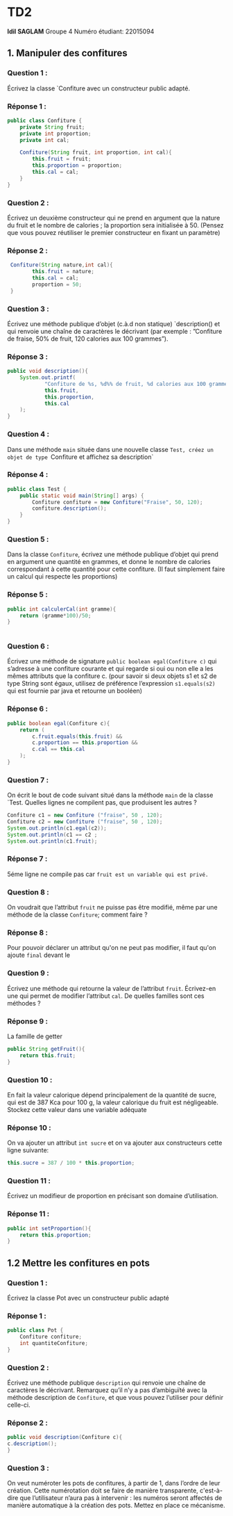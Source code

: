 # TD2
**Idil SAGLAM**
Groupe 4
Numéro étudiant: 22015094

## 1. Manipuler des confitures
### Question 1 :
Écrivez la classe `Confiture avec un constructeur public adapté.
### Réponse 1 :

```java
public class Confiture {
    private String fruit;
    private int proportion;
    private int cal;

    Confiture(String fruit, int proportion, int cal){
        this.fruit = fruit;
        this.proportion = proportion;
        this.cal = cal;
    }
}
```
### Question 2 :
Écrivez un deuxième constructeur qui ne prend en argument que la nature du fruit et le
nombre de calories ; la proportion sera initialisée à 50. (Pensez que vous pouvez réutiliser le
premier constructeur en fixant un paramètre)

### Réponse 2 :
```java
 Confiture(String nature,int cal){
        this.fruit = nature;
        this.cal = cal;
        proportion = 50;
 }
```
### Question 3 :
Écrivez une méthode publique d’objet (c.à.d non statique) `description() et qui renvoie
une chaîne de caractères le décrivant (par exemple : ”Confiture de fraise, 50% de fruit, 120
calories aux 100 grammes”).

### Réponse 3 :
```java
public void description(){
    System.out.printf(
            "Confiture de %s, %d%% de fruit, %d calories aux 100 grammes.\n",
            this.fruit,
            this.proportion,
            this.cal
    );
}
```
### Question 4 :
Dans une méthode `main` située dans une nouvelle classe `Test, créez un objet de type `Confiture
et affichez sa description`

### Réponse 4 :

```java
public class Test {
    public static void main(String[] args) {
        Confiture confiture = new Confiture("Fraise", 50, 120);
        confiture.description();
    }
}
```
### Question 5 :
Dans la classe `Confiture`, écrivez une méthode publique d’objet qui prend en argument une
quantité en grammes, et donne le nombre de calories correspondant à cette quantité pour
cette confiture. (Il faut simplement faire un calcul qui respecte les proportions)

### Réponse 5 :

```java
public int calculerCal(int gramme){
    return (gramme*100)/50;
}
   
```
### Question 6 :
Écrivez une méthode de signature `public boolean egal(Confiture c)` qui s’adresse à une
confiture courante et qui regarde si oui ou non elle a les mêmes attributs que la confiture
c. (pour savoir si deux objets s1 et s2 de type String sont égaux, utilisez de préférence
l’expression `s1.equals(s2)` qui est fournie par java et retourne un booléen)

### Réponse 6 :

```java
public boolean egal(Confiture c){
    return (
        c.fruit.equals(this.fruit) &&
        c.proportion == this.proportion &&
        c.cal == this.cal
    );
}
```

### Question 7 :
On écrit le bout de code suivant situé dans la méthode `main` de la classe `Test.
Quelles lignes ne compilent pas, que produisent les autres ?
```java
Confiture c1 = new Confiture ("fraise", 50 , 120);
Confiture c2 = new Confiture ("fraise", 50 , 120);
System.out.println(c1.egal(c2));
System.out.println(c1 == c2 ;
System.out.println(c1.fruit);
```
### Réponse 7 :
5éme ligne ne compile pas car `fruit est un variable qui est privé.`

### Question 8 :
On voudrait que l’attribut `fruit` ne puisse pas être modifié, même par une méthode de la
classe `Confiture`; comment faire ?

### Réponse 8 :
Pour pouvoir déclarer un attribut qu'on ne peut pas modifier, il faut qu'on ajoute `final` devant le 

### Question 9 :
Écrivez une méthode qui retourne la valeur de l’attribut `fruit`. Écrivez-en une qui permet
de modifier l’attribut `cal`. De quelles familles sont ces méthodes ?

### Réponse 9 :
La famille de getter
```java
public String getFruit(){
    return this.fruit;
}
```
### Question 10 :
En fait la valeur calorique dépend principalement de la quantité de sucre, qui est de 387 Kca
pour 100 g, la valeur calorique du fruit est négligeable. Stockez cette valeur dans une variable
adéquate

### Réponse 10 :
On va ajouter un attribut `int sucre` et on va ajouter aux constructeurs cette ligne suivante:

```java
this.sucre = 387 / 100 * this.proportion;
```
### Question 11 :
Écrivez un modifieur de proportion en précisant son domaine d’utilisation.

### Réponse 11 :

```java
public int setProportion(){
    return this.proportion;
}
```

## 1.2 Mettre les confitures en pots
### Question 1 :
Écrivez la classe Pot avec un constructeur public adapté
### Réponse 1 :
```java
public class Pot {
    Confiture confiture;
    int quantiteConfiture;
}
```

### Question 2 :
Écrivez une méthode publique `description` qui renvoie une chaîne de caractères le décrivant.
Remarquez qu’il n’y a pas d’ambiguïté avec la méthode description de `Confiture`, et que
vous pouvez l’utiliser pour définir celle-ci.

### Réponse 2 :
```java
public void description(Confiture c){
c.description();
}
```
### Question 3 :
On veut numéroter les pots de confitures, à partir de 1, dans l’ordre de leur création. Cette
numérotation doit se faire de manière transparente, c'est-à-dire que l’utilisateur n’aura pas à
intervenir : les numéros seront affectés de manière automatique à la création des pots. Mettez
en place ce mécanisme.



